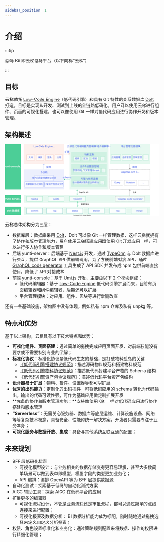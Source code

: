 ```yaml
---
sidebar_position: 1
---
```


# 介绍

:::tip

低码 Kit 即云梯低码平台（以下简称“云梯”）

:::

## 目标

云梯依托 [Low-Code Engine](https://lowcode-engine.cn/index)（低代码引擎）和具有 Git 特性的关系数据库 [Dolt](https://www.dolthub.com/) 打造，目标是实现从开发、测试到上线的全链路低码化。用户可以使用云梯进行组件、页面的可视化搭建，也可以像使用 Git 一样对低代码应用进行协作开发和版本管理。

## 架构概述

![云梯总体架构图](images/yunti_arch.svg)

云梯总体架构分为三层：

- 数据库层：数据库采用 [Dolt](https://www.dolthub.com/)，Dolt 可以像 Git 一样管理数据，这样云梯就拥有了协作和版本管理能力，用户使用云梯搭建应用跟使用 Git 开发应用一样，可以进行多人协作和版本管理
- 后端 yunti-server：后端基于 [Nest.js](https://nestjs.com/) 开发，通过 [TypeOrm](https://typeorm.io/) 与 Dolt 数据库进行交互，提供 GraphQL API 供前端调用，为了方便前端对接 API，通过 [GraphQL code generator](https://the-guild.dev/graphql/codegen) 工具生成了 API SDK 并发布成 npm 包供前端直接使用，降低了 API 对接成本
- 前端 yunti-console：基于 [Umi.js](https://umijs.org/) 开发，主要由以下 2 个模块组成：
    - 低代码编辑器：基于 [Low-Code Engine](https://lowcode-engine.cn/index) 低代码引擎扩展而来，目前有页面编辑器和组件编辑器，后期还可以扩展
    - 平台管理模块：对应用、组件、区块等进行增删改查

还有一些基础设施，架构图中没有体现，例如私有 npm 仓库及私有 unpkg 等。

## 特点和优势

基于以上架构，云梯具有以下技术特点和优势：

- **可视化组件、页面搭建**：通过简单的拖拽完成应用页面开发，对前端技能没有要求或不需要特别专业的了解；
- **标准化协议**：标准化协议是低代码生态的基础，是打破物料孤岛的关键
    - [《低代码引擎搭建协议规范》](https://lowcode-engine.cn/site/docs/specs/lowcode-spec)：描述源码物料规范和搭建物料规范
    - [《低代码引擎物料协议规范》](https://lowcode-engine.cn/site/docs/specs/material-spec)：描述低代码搭建平台产物的 Schema 结构
    - [《低代码引擎资产包协议规范》](https://lowcode-engine.cn/site/docs/specs/assets-spec)：描述低代码平台资产包结构
- **设计器易于扩展**：物料、插件、设置器等都可以扩展
- **优秀的出码能力**：定制化的出码插件，可将低码应用的 schema 转化为代码输出，输出的代码可读性强，可作为基础应用做定制扩展开发
- **完备的协作和版本管理功能：**支持像使用 Git 一样对低代码应用进行协作搭建和版本管理
- **“Serverless”**：无需关心服务器、数据库等底层运维、计算设施设备、网络等等复杂技术概念，具备安全、性能的统一解决方案，开发者只需要专注于业务本身；
- **可视化服务与数据开放、集成**：具备与其他系统互联互通的配置；

## 未来规划

- BFF 层低码化探索
  - 可视化模型设计：与业务相关的数据存储变得更容易理解，甚至大多数简单场景可以做到表单即模型，模型字段的类型更加业务化；
  - API 编排：编排 OpenAPI 等为 BFF 层提供数据源
- 自动化测试：探索基于低码的自动化测试方案
- AIGC 辅助工具：探索 AIGC 在低码平台的应用
- 扩展更多的编辑器
  - 可视化流程设计，不管是业务流程还是审批流程，都可以通过简单的点线连接来进行配置；
  - 可视化报表及数据分析： BI 数据分析能力成为标配，随时随地通过拖拽选择来定义自定义分析报表；
- 权限、角色设置标准化和业务化：通过策略规则配置来将数据、操作的权限进行精细化管理；
